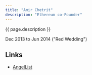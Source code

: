 ```yaml
---
title: "Amir Chetrit"
description: "Ethereum co-Founder"
---
```


{{ page.description }}

Dec 2013 to Jun 2014 ("Red Wedding")

## Links

- [AngelList](https://angel.co/amir-chetrit)
